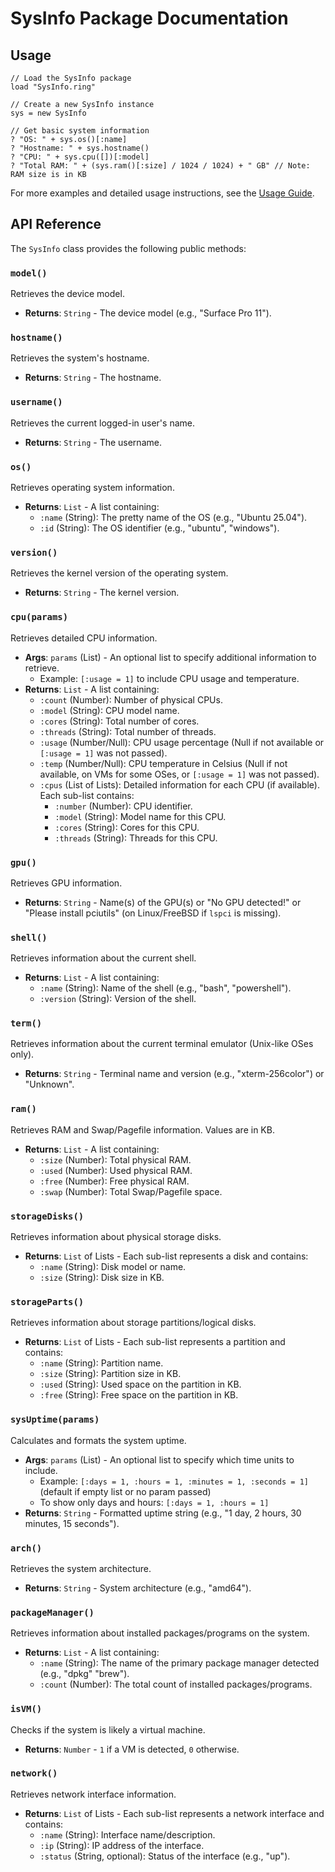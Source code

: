 # SysInfo Package Documentation

## Usage

```ring
// Load the SysInfo package
load "SysInfo.ring"

// Create a new SysInfo instance
sys = new SysInfo

// Get basic system information
? "OS: " + sys.os()[:name]
? "Hostname: " + sys.hostname()
? "CPU: " + sys.cpu([])[:model]
? "Total RAM: " + (sys.ram()[:size] / 1024 / 1024) + " GB" // Note: RAM size is in KB
```

For more examples and detailed usage instructions, see the [Usage Guide](./Usage.md).

## API Reference

The `SysInfo` class provides the following public methods:

### `model()`
Retrieves the device model.
- **Returns**: `String` - The device model (e.g., "Surface Pro 11").

### `hostname()`
Retrieves the system's hostname.
- **Returns**: `String` - The hostname.

### `username()`
Retrieves the current logged-in user's name.
- **Returns**: `String` - The username.

### `os()`
Retrieves operating system information.
- **Returns**: `List` - A list containing:
    - `:name` (String): The pretty name of the OS (e.g., "Ubuntu 25.04").
    - `:id` (String): The OS identifier (e.g., "ubuntu", "windows").

### `version()`
Retrieves the kernel version of the operating system.
- **Returns**: `String` - The kernel version.

### `cpu(params)`
Retrieves detailed CPU information.
- **Args**: `params` (List) - An optional list to specify additional information to retrieve.
    - Example: `[:usage = 1]` to include CPU usage and temperature.
- **Returns**: `List` - A list containing:
    - `:count` (Number): Number of physical CPUs.
    - `:model` (String): CPU model name.
    - `:cores` (String): Total number of cores.
    - `:threads` (String): Total number of threads.
    - `:usage` (Number/Null): CPU usage percentage (Null if not available or `[:usage = 1]` was not passed).
    - `:temp` (Number/Null): CPU temperature in Celsius (Null if not available, on VMs for some OSes, or `[:usage = 1]` was not passed).
    - `:cpus` (List of Lists): Detailed information for each CPU (if available). Each sub-list contains:
        - `:number` (Number): CPU identifier.
        - `:model` (String): Model name for this CPU.
        - `:cores` (String): Cores for this CPU.
        - `:threads` (String): Threads for this CPU.

### `gpu()`
Retrieves GPU information.
- **Returns**: `String` - Name(s) of the GPU(s) or "No GPU detected!" or "Please install pciutils" (on Linux/FreeBSD if `lspci` is missing).

### `shell()`
Retrieves information about the current shell.
- **Returns**: `List` - A list containing:
    - `:name` (String): Name of the shell (e.g., "bash", "powershell").
    - `:version` (String): Version of the shell.

### `term()`
Retrieves information about the current terminal emulator (Unix-like OSes only).
- **Returns**: `String` - Terminal name and version (e.g., "xterm-256color") or "Unknown".

### `ram()`
Retrieves RAM and Swap/Pagefile information. Values are in KB.
- **Returns**: `List` - A list containing:
    - `:size` (Number): Total physical RAM.
    - `:used` (Number): Used physical RAM.
    - `:free` (Number): Free physical RAM.
    - `:swap` (Number): Total Swap/Pagefile space.

### `storageDisks()`
Retrieves information about physical storage disks.
- **Returns**: `List` of Lists - Each sub-list represents a disk and contains:
    - `:name` (String): Disk model or name.
    - `:size` (String): Disk size in KB.

### `storageParts()`
Retrieves information about storage partitions/logical disks.
- **Returns**: `List` of Lists - Each sub-list represents a partition and contains:
    - `:name` (String): Partition name.
    - `:size` (String): Partition size in KB.
    - `:used` (String): Used space on the partition in KB.
    - `:free` (String): Free space on the partition in KB.

### `sysUptime(params)`
Calculates and formats the system uptime.
- **Args**: `params` (List) - An optional list to specify which time units to include.
    - Example: `[:days = 1, :hours = 1, :minutes = 1, :seconds = 1]` (default if empty list or no param passed)
    - To show only days and hours: `[:days = 1, :hours = 1]`
- **Returns**: `String` - Formatted uptime string (e.g., "1 day, 2 hours, 30 minutes, 15 seconds").

### `arch()`
Retrieves the system architecture.
- **Returns**: `String` - System architecture (e.g., "amd64").

### `packageManager()`
Retrieves information about installed packages/programs on the system.
- **Returns**: `List` - A list containing:
    - `:name` (String): The name of the primary package manager detected (e.g., "dpkg" "brew").
    - `:count` (Number): The total count of installed packages/programs.

### `isVM()`
Checks if the system is likely a virtual machine.
- **Returns**: `Number` - `1` if a VM is detected, `0` otherwise.

### `network()`
Retrieves network interface information.
- **Returns**: `List` of Lists - Each sub-list represents a network interface and contains:
    - `:name` (String): Interface name/description.
    - `:ip` (String): IP address of the interface.
    - `:status` (String, optional): Status of the interface (e.g., "up").